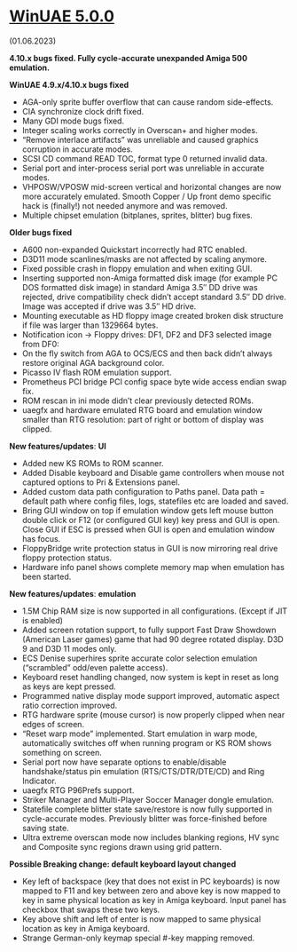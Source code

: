 # [WinUAE 5.0.0](https://www.winuae.net/2023/06/01/winuae-5-0-0/)

(01.06.2023)

**4.10.x bugs fixed. Fully cycle-accurate unexpanded Amiga 500
emulation.**

**WinUAE 4.9.x/4.10.x bugs fixed**

- AGA-only sprite buffer overflow that can cause random side-effects.
- CIA synchronize clock drift fixed.
- Many GDI mode bugs fixed.
- Integer scaling works correctly in Overscan+ and higher modes.
- “Remove interlace artifacts” was unreliable and caused graphics corruption in accurate modes.
- SCSI CD command READ TOC, format type 0 returned invalid data.
- Serial port and inter-process serial port was unreliable in accurate modes.
- VHPOSW/VPOSW mid-screen vertical and horizontal changes are now more accurately emulated. Smooth Copper / Up front demo specific hack is (finally!) not needed anymore and was removed.
- Multiple chipset emulation (bitplanes, sprites, blitter) bug fixes.

**Older bugs fixed**

- A600 non-expanded Quickstart incorrectly had RTC enabled.
- D3D11 mode scanlines/masks are not affected by scaling anymore.
- Fixed possible crash in floppy emulation and when exiting GUI.
- Inserting supported non-Amiga formatted disk image (for example PC DOS formatted disk image) in standard Amiga 3.5″ DD drive was rejected, drive compatibility check didn’t accept standard 3.5″ DD drive. Image was accepted if drive was 3.5″ HD drive.
- Mounting executable as HD floppy image created broken disk structure if file was larger than 1329664 bytes.
- Notification icon -\> Floppy drives: DF1, DF2 and DF3 selected image from DF0:
- On the fly switch from AGA to OCS/ECS and then back didn’t always restore original AGA background color.
- Picasso IV flash ROM emulation support.
- Prometheus PCI bridge PCI config space byte wide access endian swap fix.
- ROM rescan in ini mode didn’t clear previously detected ROMs.
- uaegfx and hardware emulated RTG board and emulation window smaller than RTG resolution: part of right or bottom of display was clipped.

**New features/updates**: **UI**

- Added new KS ROMs to ROM scanner.
- Added Disable keyboard and Disable game controllers when mouse not captured options to Pri & Extensions panel.
- Added custom data path configuration to Paths panel. Data path = default path where config files, logs, statefiles etc are loaded and saved.
- Bring GUI window on top if emulation window gets left mouse button double click or F12 (or configured GUI key) key press and GUI is open. Close GUI if ESC is pressed when GUI is open and emulation window has focus.
- FloppyBridge write protection status in GUI is now mirroring real drive floppy protection status.
- Hardware info panel shows complete memory map when emulation has been started.

**New features/updates**: **emulation**

- 1.5M Chip RAM size is now supported in all configurations. (Except if JIT is enabled)
- Added screen rotation support, to fully support Fast Draw Showdown (American Laser games) game that had 90 degree rotated display. D3D 9 and D3D 11 modes only.
- ECS Denise superhires sprite accurate color selection emulation (“scrambled” odd/even palette access).
- Keyboard reset handling changed, now system is kept in reset as long as keys are kept pressed.
- Programmed native display mode support improved, automatic aspect ratio correction improved.
- RTG hardware sprite (mouse cursor) is now properly clipped when near edges of screen.
- “Reset warp mode” implemented. Start emulation in warp mode, automatically switches off when running program or KS ROM shows something on screen.
- Serial port now have separate options to enable/disable handshake/status pin emulation (RTS/CTS/DTR/DTE/CD) and Ring Indicator.
- uaegfx RTG P96Prefs support.
- Striker Manager and Multi-Player Soccer Manager dongle emulation.
- Statefile complete blitter state save/restore is now fully supported in cycle-accurate modes. Previously blitter was force-finished before saving state.
- Ultra extreme overscan mode now includes blanking regions, HV sync and Composite sync regions drawn using grid pattern.

**Possible Breaking change: default keyboard layout changed**

- Key left of backspace (key that does not exist in PC keyboards) is now mapped to F11 and key between zero and above key is now mapped to key in same physical location as key in Amiga keyboard. Input panel has checkbox that swaps these two keys.
- Key above shift and left of enter is now mapped to same physical location as key in Amiga keyboard.
- Strange German-only keymap special \#-key mapping removed.
